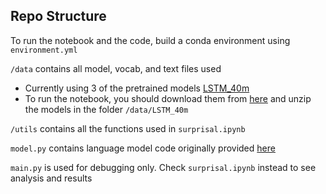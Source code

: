 ## Repo Structure

To run the notebook and the code, build a conda environment using `environment.yml`

`/data` contains all model, vocab, and text files used

- Currently using 3 of the pretrained models [LSTM_40m](https://zenodo.org/record/3559340#.YQxENLqSkTc)
- To run the notebook, you should download them from [here](https://zenodo.org/record/3559340/files/LSTM_40m.tar.gz?download=1) and unzip the models in the folder `/data/LSTM_40m`

`/utils` contains all the functions used in `surprisal.ipynb`

`model.py` contains language model code originally provided [here](https://github.com/vansky/neural-complexity/blob/master/model.py)

`main.py` is used for debugging only. Check `surprisal.ipynb` instead to see analysis and results